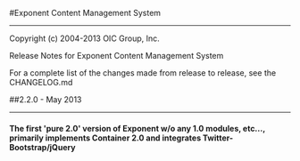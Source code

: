 #Exponent Content Management System

----------
Copyright (c) 2004-2013 OIC Group, Inc.

Release Notes for Exponent Content Management System

For a complete list of the changes made from release to release, see the CHANGELOG.md

##2.2.0 - May 2013

----------
#### The first 'pure 2.0' version of Exponent w/o any 1.0 modules, etc..., primarily implements Container 2.0 and integrates Twitter-Bootstrap/jQuery
